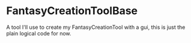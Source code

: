 # FantasyCreationToolBase

A tool I'll use to create my FantasyCreationTool with a gui, this is just the plain logical code for now.
